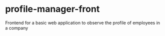 # profile-manager-front
Frontend for a basic web application to observe the profile of employees in a company
